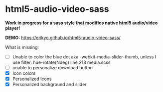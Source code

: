 # html5-audio-video-sass
**Work in progress for a sass style that modifies native html5 audio/video player!**

**DEMO:** https://erikyo.github.io/html5-audio-video-sass/

What is missing:
- [ ] Unable to color the blue dot aka -webkit-media-slider-thumb, unless I use filter: hue-rotate(Ndeg) line 218 media.scss
- [ ] unable to personalize download button
- [x] Icon colors
- [x] Personalized Icons
- [x] Personalized background and slider
